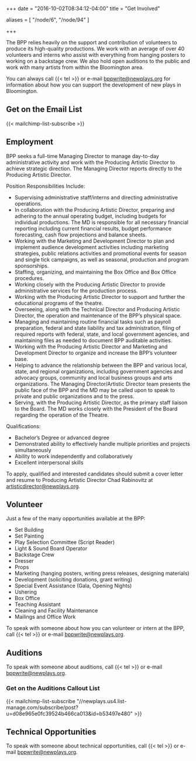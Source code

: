 +++
date = "2016-10-02T08:34:12-04:00"
title = "Get Involved"

aliases = [
    "/node/6",
    "/node/94"
]

+++

The BPP relies heavily on the support and contribution of volunteers to produce its high-quality productions. We work with an average of over 40 volunteers and interns who assist with everything from hanging posters to working on a backstage crew. We also hold open auditions to the public and work with many artists from within the Bloomington area.

You can always call {{< tel >}} or e-mail <bppwrite@newplays.org> for information about how you can support the development of new plays in Bloomington.

## Get on the Email List

{{< mailchimp-list-subscribe >}}

## Employment

BPP seeks a full-time Managing Director to manage day-to-day administrative activity and work with the Producing Artistic Director to achieve strategic direction. The Managing Director reports directly to the Producing Artistic Director.

Position Responsibilities Include:

* Supervising administrative staff/interns and directing administrative operations.  
* In collaboration with the Producing Artistic Director, preparing and adhering to the annual operating budget, including budgets for individual productions.  The MD is responsible for all necessary financial reporting including current financial results, budget performance forecasting, cash flow projections and balance sheets.  
* Working with the Marketing and Development Director to plan and implement audience development activities including marketing strategies, public relations activities and promotional events for season and single tick campaigns, as well as seasonal, production and program sponsorships.
* Staffing, organizing, and maintaining the Box Office and Box Office procedures.
* Working closely with the Producing Artistic Director to provide administrative services for the production process.
* Working with the Producing Artistic Director to support and further the educational programs of the theatre.  
* Overseeing, along with the Technical Director and Producing Artistic Director, the operation and maintenance of the BPP’s physical space.
* Managing and maintaining routine financial tasks such as payroll preparation, federal and state liability and tax administration, filing of required reports with federal, state, and local government agencies, and maintaining files as needed to document BPP auditable activities.  
* Working with the Producing Artistic Director and Marketing and Development Director to organize and increase the BPP’s volunteer base.
* Helping to advance the relationship between the BPP and various local, state, and regional organizations, including government agencies and advocacy groups, community and local business groups and arts organizations. The Managing Director/Artistic Director team presents the public face of the BPP and the MD may be called upon to speak to private and public organizations and to the press.  
* Serving, with the Producing Artistic Director, as the primary staff liaison to the Board. The MD works closely with the President of the Board regarding the operation of the Theatre.  

Qualifications:

* Bachelor’s Degree or advanced degree
* Demonstrated ability to effectively handle multiple priorities and projects simultaneously
* Ability to work independently and collaboratively
* Excellent interpersonal skills

To apply, qualified and interested candidates should submit a cover letter and resume to Producing Artistic Director Chad Rabinovitz at <artisticdirector@newplays.org>.

## Volunteer

Just a few of the many opportunities available at the BPP:

* Set Building
* Set Painting
* Play Selection Committee (Script Reader)
* Light & Sound Board Operator
* Backstage Crew
* Dresser
* Props
* Marketing (hanging posters, writing press releases, designing materials)
* Development (soliciting donations, grant writing)
* Special Event Assistance (Gala, Opening Nights)
* Ushering
* Box Office
* Teaching Assistant
* Cleaning and Facility Maintenance
* Mailings and Office Work

To speak with someone about how you can volunteer or intern at the BPP, call {{< tel >}} or e-mail <bppwrite@newplays.org>.

## Auditions

To speak with someone about auditions, call {{< tel >}} or e-mail <bppwrite@newplays.org>.

### Get on the Auditions Callout List

{{< mailchimp-list-subscribe "//newplays.us4.list-manage.com/subscribe/post?u=d08e965e0fc39524b466ca013&amp;id=b53497e480" >}}

## Technical Opportunities

To speak with someone about technical opportunities, call {{< tel >}} or e-mail <bppwrite@newplays.org>.
